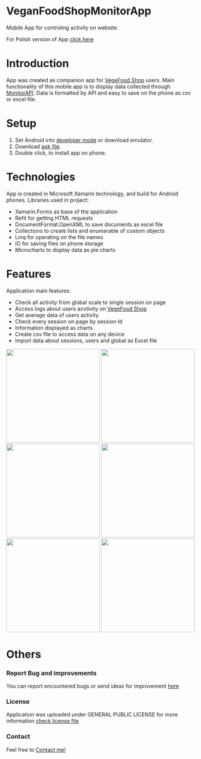 # VeganFoodShopMonitorApp
Mobile App for controling activity on website.

For Polish version of App [click here](https://github.com/TomaszOrpik/VeganFoodShopMonitorAppPL)

# Introduction

App was created as companion app for [VegeFood Shop](https://vegeshop-714fb.web.app/) users. Main functionality of this mobile app is to display data collected through [MonitorAPI](https://github.com/TomaszOrpik/MonitorApi_Nodejs). Data is formatted by API and easy to save on the phone as csv or excel file.

# Setup

1. Set Android into [developer mode](https://developer.android.com/studio/debug/dev-options) or download emulator.
2. Download [apk file](https://drive.google.com/file/d/1VpwF8LsUCBJXY8R3bM5lOgtcgvRXVZq3/view?usp=sharing).
3. Double click, to install app on phone.

# Technologies

App is created in Microsoft Xamarin technology, and build for Android phones.
Libraries used in project:
* Xamarin.Forms as base of the application
* Refit for getting HTML requests
* DocumentFormat.OpenXML to save documents as excel file
* Collections to create lists and enumarable of custom objects
* Linq for operating on the file names
* IO for saving files on phone storage
* Microcharts to display data as pie charts

# Features

Application main features:
* Check all activity from global scale to single session on page
* Access logs about users acvtivity on [VegeFood Shop](https://vegeshop-714fb.web.app/)
* Get average data of users activity
* Check every session on page by session Id
* Information displayed as charts
* Create csv file to access data on any device
* Import data about sessions, users and global as Excel file

<kbd><img src="https://user-images.githubusercontent.com/54088860/92420325-fe1b7700-f172-11ea-8759-b8e0ef35b414.jpg" width="250"></kbd>
<kbd><img src="https://user-images.githubusercontent.com/54088860/92420346-1d1a0900-f173-11ea-950b-0e15fd4f5dfc.jpg" width="250"></kbd>
<kbd><img src="https://user-images.githubusercontent.com/54088860/92420555-5a32cb00-f174-11ea-8d33-6b6e37c8d402.jpg" width="250"></kbd>
<kbd><img src="https://user-images.githubusercontent.com/54088860/92420367-3b800480-f173-11ea-994a-dcfe831e2a89.jpg" width="250"></kbd>
<kbd><img src="https://user-images.githubusercontent.com/54088860/92420563-661e8d00-f174-11ea-9aae-8e307b53581e.jpg" width="250"></kbd>
<kbd><img src="https://user-images.githubusercontent.com/54088860/92420570-70d92200-f174-11ea-9148-abea465b7c75.jpg" width="250"></kbd>


# Others

### Report Bug and improvements
You can report encountered bugs or send ideas for improvement [here](https://github.com/TomaszOrpik/VeganFoodShopMonitorApp/issues/new)

### License
Application was uploaded under GENERAL PUBLIC LICENSE for more information [check license file](https://github.com/TomaszOrpik/VeganFoodShopMonitorApp/blob/master/LICENSE)

### Contact
Feel free to [Contact me!](https://github.com/TomaszOrpik)
